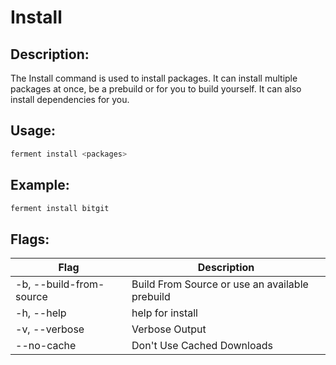 # Install
## Description:
The Install command is used to install packages. It can install multiple packages at once, be a prebuild or for you to build yourself. It can also install dependencies for you.
## Usage:
```sh
ferment install <packages>
```
## Example:
```sh
ferment install bitgit
```
## Flags:
| Flag | Description |
| --- | --- |
|   -b, --build-from-source |         Build From Source or use an available prebuild|
|  -h, --help       |               help for install|
|  -v, --verbose    |               Verbose Output|
| --no-cache        |               Don't Use Cached Downloads|

